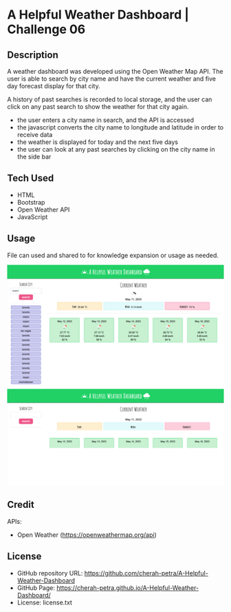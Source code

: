 # A Helpful Weather Dashboard | Challenge 06

## Description

A weather dashboard was developed using the Open Weather Map API. The user is able to search by city name and have the current weather and five day forecast display for that city. 

A history of past searches is recorded to local storage, and the user can click on any past search to show the weather for that city again.

- the user enters a city name in search, and the API is accessed
- the javascript converts the city name to longitude and latitude in order to receive data
- the weather is displayed for today and the next five days
- the user can look at any past searches by clicking on the city name in the side bar

## Tech Used

- HTML
- Bootstrap
- Open Weather API
- JavaScript

## Usage

File can used and shared to for knowledge expansion or usage as needed. 

![Dashboard](./assets/img/screencapture-127-0-0-1-5500-index-html-2023-05-11-21_24_42.png)
![Dashboard with search history](./assets/img/screencapture-file-Users-cherylm-challenge-06-index-html-2023-05-11-21_28_16.png)

## Credit

APIs:

- Open Weather (https://openweathermap.org/api)

## License

- GitHub repository URL: https://github.com/cherah-petra/A-Helpful-Weather-Dashboard
- GitHub Page: https://cherah-petra.github.io/A-Helpful-Weather-Dashboard/
- License: license.txt



